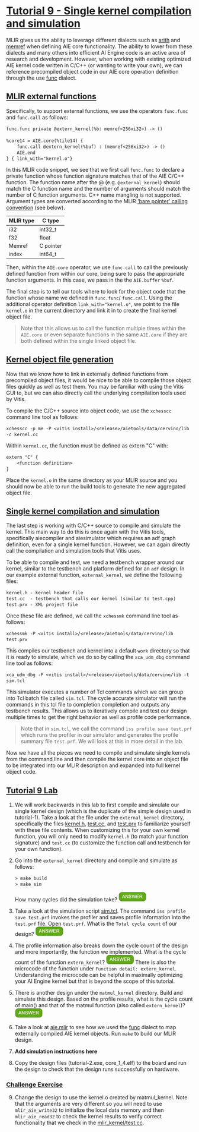<!---//===- README.md --------------------------*- Markdown -*-===//
//
// This file is licensed under the Apache License v2.0 with LLVM Exceptions.
// See https://llvm.org/LICENSE.txt for license information.
// SPDX-License-Identifier: Apache-2.0 WITH LLVM-exception
//
// Copyright (C) 2022, Advanced Micro Devices, Inc.
// 
//===----------------------------------------------------------------------===//-->
# <ins>Tutorial 9 - Single kernel compilation and simulation</ins>

MLIR gives us the ability to leverage different dialects such as [arith](https://mlir.llvm.org/docs/Dialects/ArithOps/) and [memref](https://mlir.llvm.org/docs/Dialects/MemRef/) when defining AIE core functionality. The ability to lower from these dialects and many others into efficient AI Engine code is an active area of research and development. However, when working with existing optimized AIE kernel code written in C/C++ (or wanting to write your own), we can reference precompiled object code in our AIE core operation definition through the use [func](https://mlir.llvm.org/docs/Dialects/Func/) dialect.

## <ins>MLIR external functions</ins>

Specifically, to support external functions, we use the operators `func.func` and `func.call` as follows:
```
func.func private @extern_kernel(%b: memref<256xi32>) -> ()

%core14 = AIE.core(%tile14) {
    func.call @extern_kernel(%buf) : (memref<256xi32>) -> ()
    AIE.end
} { link_with="kernel.o"}
```
In this MLIR code snippet, we see that we first call `func.func` to declare a private function whose function signature matches that of the AIE C/C++ function. The function name after the @ (e.g. `@external_kernel`) should match the C function name and the number of arguments should match the number of C function arguments.  C++ name mangling is not supported.  Argument types are converted according to the MLIR ['bare pointer' calling convention](https://mlir.llvm.org/docs/TargetLLVMIR/#bare-pointer-calling-convention-for-ranked-memref) (see below). 

| MLIR type   | C type      |
| ----------- | ----------- |
| i32         | int32_t     |
| f32         | float       |
| Memref      | C pointer   |
| index       | int64_t     |

Then, within the `AIE.core` operator, we use `func.call` to call the previously defined function from within our core, being sure to pass the appropriate function arguments. In this case, we pass in the the `AIE.buffer` `%buf`. 

The final step is to tell our tools where to look for the object code that the function whose name we defined in `func.func`/ `func.call`. Using the additional operator definition `link_with="kernel.o"`, we point to the file `kernel.o` in the current directory and link it in to create the final kernel object file.
> Note that this allows us to call the function multiple times within the `AIE.core` or even separate functions in the same `AIE.core` if they are both defined within the single linked object file.

## <ins>Kernel object file generation</ins>

Now that we know how to link in externally defined functions from precompiled object files, it would be nice to be able to compile those object files quickly as well as test them.  You may be familiar with using the Vitis GUI to, but we can also directly call the underlying compilation tools used by Vitis.

To compile the C/C++ source into object code, we use the `xchesscc` command line tool as follows:
```
xchesscc -p me -P <vitis install>/<release>/aietools/data/cervino/lib -c kernel.cc
```
Within `kernel.cc`, the function must be defined as extern "C" with:
```
extern "C" {
    <function definition>
}
```
Place the `kernel.o` in the same directory as your MLIR source and you should now be able to run the build tools to generate the new aggregated object file.

## <ins>Single kernel compilation and simulation</ins>

The last step is working with C/C++ source to compile and simulate the kernel. This main way to do this is once again with the Vitis tools, specifically aiecompiler and aiesimulator which requires an adf graph definition, even for a single kernel function. However, we can again directly call the compilation and simulation tools that Vitis uses. 

To be able to compile and test, we need a testbench wrapper around our kernel, similar to the testbench and platform defined for an `adf` design. In our example external function, `external_kernel`, we define the following files:
```
kernel.h - kernel header file
test.cc  - testbench that calls our kernel (similar to test.cpp)
test.prx - XML project file
```
Once these file are defined, we call the `xchessmk` command line tool as follows:
```
xchessmk -P <vitis install>/<release>/aietools/data/cervino/lib test.prx
```
This compiles our testbench and kernel into a default `work` directory so that it is ready to simulate, which we do so by calling the `xca_udm_dbg` command line tool as follows:
```
xca_udm_dbg -P <vitis install>/<release>/aietools/data/cervino/lib -t sim.tcl
```
This simulator executes a number of Tcl commands which we can group into Tcl batch file called  `sim.tcl`. The cycle accurate simulator will run the commands in this tcl file to completion completion and outputs any testbench results. This allows us to iteratively compile and test our design multiple times to get the right behavior as well as profile code performance.
> Note that in `sim.tcl`, we call the command `iss profile save test.prf` which runs the profiler in our simulator and generates the profile summary file `test.prf`. We will look at this in more detail in the lab.

Now we have all the pieces we need to compile and simulate single kernels from the command line and then compile the kernel core into an object file to be integrated into our MLIR description and expanded into full kernel object code.

## <ins>Tutorial 9 Lab</ins>

1. We will work backwards in this lab to first compile and simulate our single kernel design (which is the duplicate of the simple design used in tutorial-1). Take a look at the file under the `external_kernel` directory, specifically the files [kernel.h](external_kernel/kernel.h), [test.cc](external_kernel/test.cc), and [test.prx](external_kernel/text.prx) to familiarize yourself with these file contents. When customizing this for your own kernel function, you will only need to modify `kernel.h` (to match your function signature) and `test.cc` (to customize the function call and testbench for your own function).

2. Go into the `external_kernel` directory and compile and simulate as follows:
    ```
    > make build
    > make sim
    ```
    How many cycles did the simulation take? <img src="../images/answer1.jpg" title="214 cycles" height=25>

3. Take a look at the simulation script [sim.tcl](external_kernel/sim.tcl). The command `iss profile save test.prf` invokes the profiler and saves profile information into the `test.prf` file. Open `test.prf`. What is the `Total cycle count` of our design? <img src="../images/answer1.jpg" title="Also 214 cycles" height=25>

4. The profile information also breaks down the cycle count of the design and more importantly, the function we implemented. What is the cycle count of the function `extern_kernel`? <img src="../images/answer1.jpg" title="6 cycles" height=25>
There is also the microcode of the function under `Function detail: extern_kernel`. Understanding the microcode can be helpful in maximally optimizing your AI Engine kernel but that is beyond the scope of this tutorial.

5. There is another design under the `matmul_kernel` directory. Build and simulate this design. Based on the profile results, what is the cycle count of main() and that of the matmul function (also called `extern_kernel`)? <img src="../images/answer1.jpg" title="testbench cycle coutn = 5128 cyles. extern_kernel = 4978 cycles" height=25>

6. Take a look at [aie.mlir](aie.mlir) to see how we used the [func](https://mlir.llvm.org/docs/Dialects/Func/) dialect to map externally compiled AIE kernel objects. Run `make` to build our MLIR design.

7. **Add simulation instructions here**

8. Copy the design files (tutorial-2.exe, core_1_4.elf) to the board and run the design to check that the design runs successfully on hardware.

### <ins>Challenge Exercise</ins>
9. Change the design to use the kernel.o created by matmul_kernel. Note that the arguments are very different so you will need to use `mlir_aie_write32` to initialize the local data memory and then `mlir_aie_read32` to check the kernel results to verify correct functionality that we check in the [mlir_kernel/test.cc](mlir_kernel/test.cc).